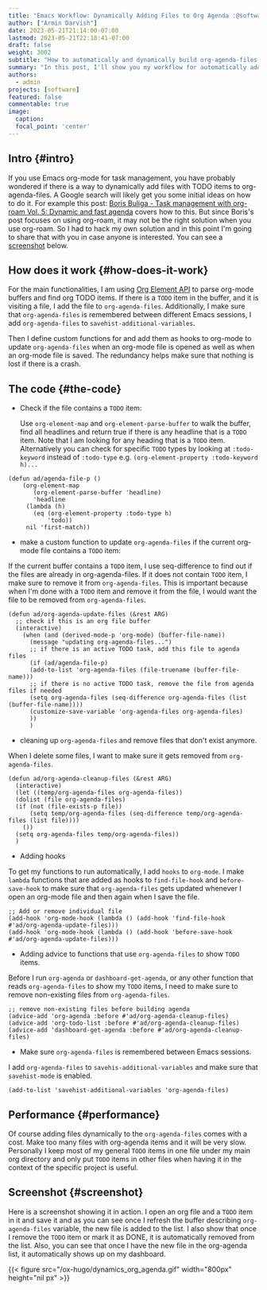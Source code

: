 ```yaml
---
title: "Emacs Workflow: Dynamically Adding Files to Org Agenda :@software:@emacs:@org-mode:"
author: ["Armin Darvish"]
date: 2023-05-21T21:14:00-07:00
lastmod: 2023-05-21T22:18:41-07:00
draft: false
weight: 3002
subtitle: "How to automatically and dynamically build org-agenda-files to include any files with TODO items."
summary: "In this post, I'll show you my workflow for automatically adding files with TODO items to org-agenda-files as soon as we open or save the file."
authors:
  - admin
projects: [software]
featured: false
commentable: true
image:
  caption:
  focal_point: 'center'
---
```


## Intro {#intro}

If you use Emacs org-mode for task management, you have probably wondered if there is a way to dynamically add files with TODO items to org-agenda-files. A Google search will likely get you some initial ideas on how to do it. For example this post: [Boris Buliga - Task management with org-roam Vol. 5: Dynamic and fast agenda](https://d12frosted.io/posts/2021-01-16-task-management-with-roam-vol5.html) covers how to this. But since Boris's post focuses on using org-roam, it may not be the right solution when you use org-roam. So I had to hack my own solution and in this point I'm going to share that with you in case anyone is interested. You can see a [screenshot](en/post/Emacs_Workflow_Dynamically_Adding_files_to_org-agenda-Files/dynamic_org_agenda.gif) below.


## How does it work {#how-does-it-work}

For the main functionalities, I am using [Org Element API](https://orgmode.org/worg/dev/org-element-api.html) to parse org-mode buffers and find org TODO items. If there is a `TODO` item in the buffer, and it is visiting a file, I add the file to `org-agenda-files`. Additionally, I make sure that `org-agenda-files` is remembered between different Emacs sessions, I add `org-agenda-files` to `savehist-additional-variables`.

Then I define custom functions for and add them as hooks to org-mode to update `org-agenda-files` when an org-mode file is opened as well as when an org-mode file is saved. The redundancy helps make sure that nothing is lost if there is a crash.


## The code {#the-code}

-   Check if the file contains a `TODO` item:

    Use `org-element-map` and `org-element-parse-buffer` to walk the buffer, find all headlines and return true if there is any headline that is a `TODO` item. Note that I am looking for any heading that is a `TODO` item. Alternatively you can check for specific `TODO` types by looking at `:todo-keyword` instead of `:todo-type` e.g. `(org-element-property :todo-keyword h)...`

<!--listend-->

```emacs-lisp
(defun ad/agenda-file-p ()
    (org-element-map
       (org-element-parse-buffer 'headline)
       'headline
     (lambda (h)
       (eq (org-element-property :todo-type h)
           'todo))
     nil 'first-match))
```

-   make a custom function to update `org-agenda-files` if the current org-mode file contains a `TODO` item:

If the current buffer contains a `TODO` item, I use seq-difference to find out if the files are already in org-agenda-files. If it does not contain `TODO` item, I make sure to remove it from `org-agenda-files`. This is important because when I'm done with a `TODO` item and remove it from the file, I would want the file to be removed from `org-agenda-files`.

```emacs-lisp
(defun ad/org-agenda-update-files (&rest ARG)
  ;; check if this is an org file buffer
  (interactive)
    (when (and (derived-mode-p 'org-mode) (buffer-file-name))
      (message "updating org-agenda-files...")
      ;; if there is an active TODO task, add this file to agenda files
      (if (ad/agenda-file-p)
      (add-to-list 'org-agenda-files (file-truename (buffer-file-name)))
      ;; if there is no active TODO task, remove the file from agenda files if needed
      (setq org-agenda-files (seq-difference org-agenda-files (list (buffer-file-name))))
      (customize-save-variable 'org-agenda-files org-agenda-files)
      ))
      )
```

-   cleaning up `org-agenda-files` and remove files that don't exist anymore.

When I delete some files, I want to make sure it gets removed from `org-agenda-files`.

```emacs-lisp
(defun ad/org-agenda-cleanup-files (&rest ARG)
  (interactive)
  (let ((temp/org-agenda-files org-agenda-files))
  (dolist (file org-agenda-files)
  (if (not (file-exists-p file))
      (setq temp/org-agenda-files (seq-difference temp/org-agenda-files (list file))))
    ())
  (setq org-agenda-files temp/org-agenda-files))
  )
```

-   Adding hooks

To get my functions to run automatically, I add `hooks` to `org-mode`. I make `lambda` functions that are added as hooks to `find-file-hook` and `before-save-hook` to make sure that `org-agenda-files` gets updated whenever I open an org-mode file and then again when I save the file.

```emacs-lisp
;; Add or remove individual file
(add-hook 'org-mode-hook (lambda () (add-hook 'find-file-hook #'ad/org-agenda-update-files)))
(add-hook 'org-mode-hook (lambda () (add-hook 'before-save-hook #'ad/org-agenda-update-files)))
```

-   Adding advice to functions that use `org-agenda-files` to show `TODO` items.

Before I run `org-agenda` or `dashboard-get-agenda`, or any other function that reads `org-agenda-files` to show my `TODO` items, I need to make sure to remove non-existing files from `org-agenda-files`.

```emacs-lisp
;; remove non-existing files before building agenda
(advice-add 'org-agenda :before #'ad/org-agenda-cleanup-files)
(advice-add 'org-todo-list :before #'ad/org-agenda-cleanup-files)
(advice-add 'dashboard-get-agenda :before #'ad/org-agenda-cleanup-files)
```

-   Make sure `org-agenda-files` is remembered between Emacs sessions.

I add `org-agenda-files` to `savehis-additional-variables` and make sure that `savehist-mode` is enabled.

```emacs-lisp
(add-to-list 'savehist-additional-variables 'org-agenda-files)
```


## Performance {#performance}

Of course adding files dynamically to the `org-agenda-files` comes with a cost. Make too many files with org-agenda items and it will be very slow. Personally I keep most of my general `TODO` items in one file under my main org directory and only put `TODO` items in other files when having it in the context of the specific project is useful.


## Screenshot {#screenshot}

Here is a screenshot showing it in action. I open an org file and a `TODO` item in it and save it and as you can see once I refresh the buffer describing `org-agenda-files` variable, the new file is added to the list. I also show that once I remove the `TODO` item or mark it as DONE, it is automatically removed from the list. Also, you can see that once I have the new file in the org-agenda list, it automatically shows up on my dashboard.

{{< figure src="/ox-hugo/dynamics_org_agenda.gif" width="800px" height="nil px" >}}

